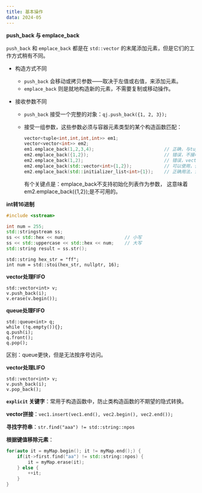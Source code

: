 ```yaml
---
title: 基本操作
data: 2024-05
---
```


**push_back 与 emplace_back**

`push_back` 和 `emplace_back` 都是在 `std::vector` 的末尾添加元素，但是它们的工作方式稍有不同。

- 构造方式不同

  - `push_back` 会移动或拷贝参数——取决于左值或右值，来添加元素。
  - `emplace_back` 则是就地构造新的元素，不需要复制或移动操作。

- 接收参数不同

  - `push_back` 接受一个完整的对象：`qj.push_back({1, 2, 3});`

  - 接受一组参数，这些参数必须与容器元素类型的某个构造函数匹配：

    ```C++
    vector<tuple<int,int,int,int>> em1;
    vector<vector<int>> em2;
    em1.emplace_back(1,2,3,4);							// 正确，与tuple的构造函数相匹配
    em2.emplace_back({1,2});							// 错误，不接收对象
    em2.emplace_back(1,2);								// 错误，vector<int>构造函数不需要两个参数
    em2.emplace_back(std::vector<int>{1,2});			// 可以使用，但实际上调用了构造函数里的移动拷贝函数，效果和push_back相同
    em2.emplace_back(std::initializer_list<int>{1}); 	// 正确用法，调用了vector<int>构造函数initializer_list
    ```

    有个关键点是：emplace_back不支持初始化列表作为参数， 这意味着em2.emplace_back({1,2});是不可用的。

**int转16进制**

```c++
#include <sstream>

int num = 255;
std::stringstream ss;
ss << std::hex << num;						// 小写
ss << std::uppercase << std::hex << num;	// 大写
std::string result = ss.str();
```

```
std::string hex_str = "ff";
int num = std::stoi(hex_str, nullptr, 16);
```

**vector处理FIFO**

```
std::vector<int> v;
v.push_back(i);
v.erase(v.begin());
```

**queue处理FIFO**

```
std::queue<int> q;
while (!q.empty()){};
q.push(i);
q.front();
q.pop();
```

区别：queue更快，但是无法按序号访问。

**vector处理LIFO**

```
std::vector<int> v;
v.push_back(i);
v.pop_back();
```

**`explicit` 关键字**：常用于构造函数中，防止类构造函数的不期望的隐式转换。

**vector拼接**：`vec1.insert(vec1.end(), vec2.begin(), vec2.end());`

**寻找字符串**：`str.find("aaa") != std::string::npos`

**根据键值移除元素**：

```C++
for(auto it = myMap.begin(); it != myMap.end();) {
    if(it->first.find("aa") != std::string::npos) {
        it = myMap.erase(it);
    } else {
        ++it;
    }
}
```

